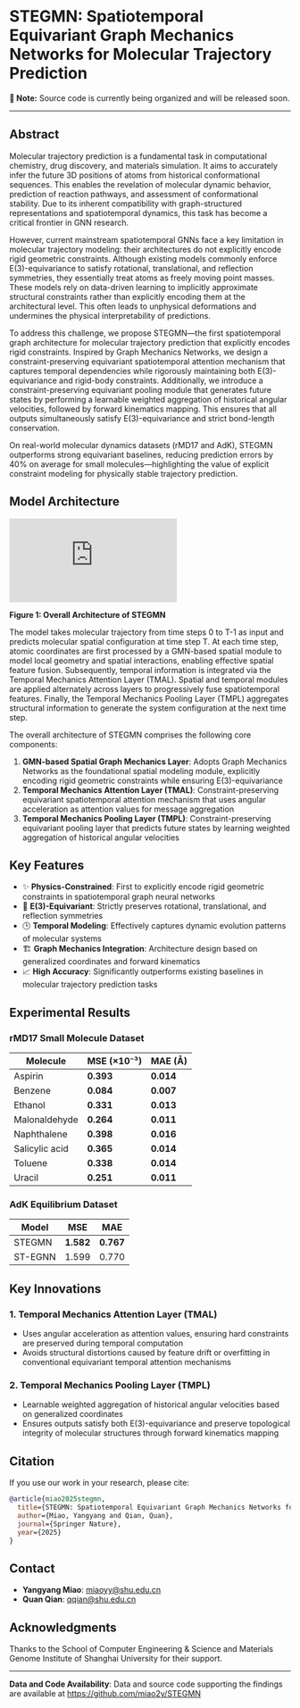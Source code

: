 # STEGMN: Spatiotemporal Equivariant Graph Mechanics Networks for Molecular Trajectory Prediction

**📢 Note:** Source code is currently being organized and will be released soon.

---

## Abstract

Molecular trajectory prediction is a fundamental task in computational chemistry, drug discovery, and materials simulation. It aims to accurately infer the future 3D positions of atoms from historical conformational sequences. This enables the revelation of molecular dynamic behavior, prediction of reaction pathways, and assessment of conformational stability. Due to its inherent compatibility with graph-structured representations and spatiotemporal dynamics, this task has become a critical frontier in GNN research.

However, current mainstream spatiotemporal GNNs face a key limitation in molecular trajectory modeling: their architectures do not explicitly encode rigid geometric constraints. Although existing models commonly enforce E(3)-equivariance to satisfy rotational, translational, and reflection symmetries, they essentially treat atoms as freely moving point masses. These models rely on data-driven learning to implicitly approximate structural constraints rather than explicitly encoding them at the architectural level. This often leads to unphysical deformations and undermines the physical interpretability of predictions.

To address this challenge, we propose STEGMN—the first spatiotemporal graph architecture for molecular trajectory prediction that explicitly encodes rigid constraints. Inspired by Graph Mechanics Networks, we design a constraint-preserving equivariant spatiotemporal attention mechanism that captures temporal dependencies while rigorously maintaining both E(3)-equivariance and rigid-body constraints. Additionally, we introduce a constraint-preserving equivariant pooling module that generates future states by performing a learnable weighted aggregation of historical angular velocities, followed by forward kinematics mapping. This ensures that all outputs simultaneously satisfy E(3)-equivariance and strict bond-length conservation.

On real-world molecular dynamics datasets (rMD17 and AdK), STEGMN outperforms strong equivariant baselines, reducing prediction errors by 40% on average for small molecules—highlighting the value of explicit constraint modeling for physically stable trajectory prediction.

## Model Architecture

![STEGMN Model Architecture](https://github.com/miao2y/STEGMN/raw/main/STEGMN__Spatiotemporal_Equivariant_Graph_Mechanics_Network_for_Molecular_Trajectory_Prediction/imgs/model.pdf)

**Figure 1: Overall Architecture of STEGMN**

The model takes molecular trajectory from time steps 0 to T-1 as input and predicts molecular spatial configuration at time step T. At each time step, atomic coordinates are first processed by a GMN-based spatial module to model local geometry and spatial interactions, enabling effective spatial feature fusion. Subsequently, temporal information is integrated via the Temporal Mechanics Attention Layer (TMAL). Spatial and temporal modules are applied alternately across layers to progressively fuse spatiotemporal features. Finally, the Temporal Mechanics Pooling Layer (TMPL) aggregates structural information to generate the system configuration at the next time step.

The overall architecture of STEGMN comprises the following core components:

1. **GMN-based Spatial Graph Mechanics Layer**: Adopts Graph Mechanics Networks as the foundational spatial modeling module, explicitly encoding rigid geometric constraints while ensuring E(3)-equivariance
2. **Temporal Mechanics Attention Layer (TMAL)**: Constraint-preserving equivariant spatiotemporal attention mechanism that uses angular acceleration as attention values for message aggregation
3. **Temporal Mechanics Pooling Layer (TMPL)**: Constraint-preserving equivariant pooling layer that predicts future states by learning weighted aggregation of historical angular velocities

## Key Features

- ✨ **Physics-Constrained**: First to explicitly encode rigid geometric constraints in spatiotemporal graph neural networks
- 🔄 **E(3)-Equivariant**: Strictly preserves rotational, translational, and reflection symmetries
- 🕒 **Temporal Modeling**: Effectively captures dynamic evolution patterns of molecular systems
- 🏗️ **Graph Mechanics Integration**: Architecture design based on generalized coordinates and forward kinematics
- 📈 **High Accuracy**: Significantly outperforms existing baselines in molecular trajectory prediction tasks

## Experimental Results

### rMD17 Small Molecule Dataset

| Molecule | MSE (×10⁻³) | MAE (Å) |
|----------|-------------|---------|
| Aspirin | **0.393** | **0.014** |
| Benzene | **0.084** | **0.007** |
| Ethanol | **0.331** | **0.013** |
| Malonaldehyde | **0.264** | **0.011** |
| Naphthalene | **0.398** | **0.016** |
| Salicylic acid | **0.365** | **0.014** |
| Toluene | **0.338** | **0.014** |
| Uracil | **0.251** | **0.011** |

### AdK Equilibrium Dataset

| Model | MSE | MAE |
|-------|-----|-----|
| STEGMN | **1.582** | **0.767** |
| ST-EGNN | 1.599 | 0.770 |


## Key Innovations

### 1. Temporal Mechanics Attention Layer (TMAL)
- Uses angular acceleration as attention values, ensuring hard constraints are preserved during temporal computation
- Avoids structural distortions caused by feature drift or overfitting in conventional equivariant temporal attention mechanisms

### 2. Temporal Mechanics Pooling Layer (TMPL)
- Learnable weighted aggregation of historical angular velocities based on generalized coordinates
- Ensures outputs satisfy both E(3)-equivariance and preserve topological integrity of molecular structures through forward kinematics mapping

## Citation

If you use our work in your research, please cite:

```bibtex
@article{miao2025stegmn,
  title={STEGMN: Spatiotemporal Equivariant Graph Mechanics Networks for Molecular Trajectory Prediction},
  author={Miao, Yangyang and Qian, Quan},
  journal={Springer Nature},
  year={2025}
}
```

## Contact

- **Yangyang Miao**: miaoyy@shu.edu.cn
- **Quan Qian**: qqian@shu.edu.cn

## Acknowledgments

Thanks to the School of Computer Engineering & Science and Materials Genome Institute of Shanghai University for their support.

---

**Data and Code Availability**: Data and source code supporting the findings are available at https://github.com/miao2y/STEGMN
